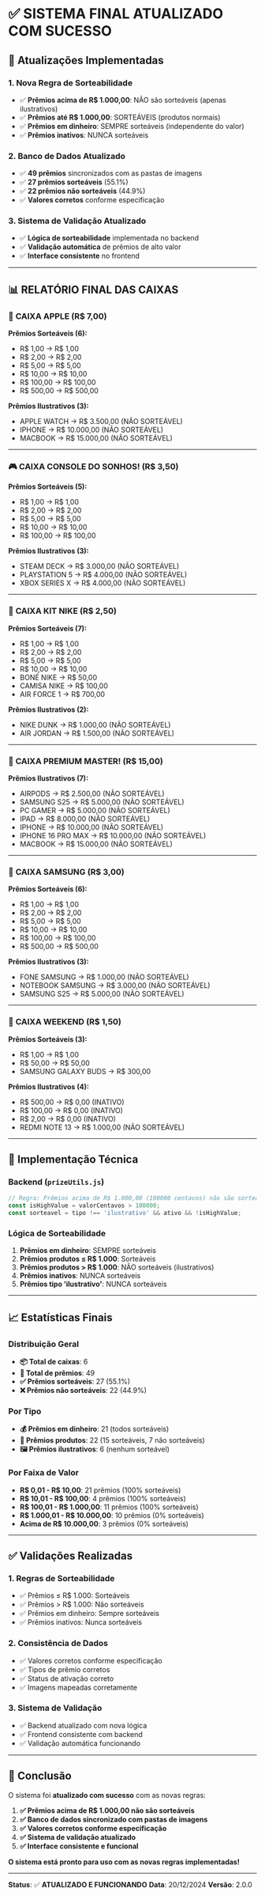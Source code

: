 # ✅ SISTEMA FINAL ATUALIZADO COM SUCESSO

## 🎯 Atualizações Implementadas

### 1. **Nova Regra de Sorteabilidade**
- ✅ **Prêmios acima de R$ 1.000,00**: NÃO são sorteáveis (apenas ilustrativos)
- ✅ **Prêmios até R$ 1.000,00**: SORTEÁVEIS (produtos normais)
- ✅ **Prêmios em dinheiro**: SEMPRE sorteáveis (independente do valor)
- ✅ **Prêmios inativos**: NUNCA sorteáveis

### 2. **Banco de Dados Atualizado**
- ✅ **49 prêmios** sincronizados com as pastas de imagens
- ✅ **27 prêmios sorteáveis** (55.1%)
- ✅ **22 prêmios não sorteáveis** (44.9%)
- ✅ **Valores corretos** conforme especificação

### 3. **Sistema de Validação Atualizado**
- ✅ **Lógica de sorteabilidade** implementada no backend
- ✅ **Validação automática** de prêmios de alto valor
- ✅ **Interface consistente** no frontend

---

## 📊 RELATÓRIO FINAL DAS CAIXAS

### 🍎 **CAIXA APPLE** (R$ 7,00)
**Prêmios Sorteáveis (6):**
- R$ 1,00 → R$ 1,00
- R$ 2,00 → R$ 2,00
- R$ 5,00 → R$ 5,00
- R$ 10,00 → R$ 10,00
- R$ 100,00 → R$ 100,00
- R$ 500,00 → R$ 500,00

**Prêmios Ilustrativos (3):**
- APPLE WATCH → R$ 3.500,00 (NÃO SORTEÁVEL)
- IPHONE → R$ 10.000,00 (NÃO SORTEÁVEL)
- MACBOOK → R$ 15.000,00 (NÃO SORTEÁVEL)

---

### 🎮 **CAIXA CONSOLE DO SONHOS!** (R$ 3,50)
**Prêmios Sorteáveis (5):**
- R$ 1,00 → R$ 1,00
- R$ 2,00 → R$ 2,00
- R$ 5,00 → R$ 5,00
- R$ 10,00 → R$ 10,00
- R$ 100,00 → R$ 100,00

**Prêmios Ilustrativos (3):**
- STEAM DECK → R$ 3.000,00 (NÃO SORTEÁVEL)
- PLAYSTATION 5 → R$ 4.000,00 (NÃO SORTEÁVEL)
- XBOX SERIES X → R$ 4.000,00 (NÃO SORTEÁVEL)

---

### 👟 **CAIXA KIT NIKE** (R$ 2,50)
**Prêmios Sorteáveis (7):**
- R$ 1,00 → R$ 1,00
- R$ 2,00 → R$ 2,00
- R$ 5,00 → R$ 5,00
- R$ 10,00 → R$ 10,00
- BONÉ NIKE → R$ 50,00
- CAMISA NIKE → R$ 100,00
- AIR FORCE 1 → R$ 700,00

**Prêmios Ilustrativos (2):**
- NIKE DUNK → R$ 1.000,00 (NÃO SORTEÁVEL)
- AIR JORDAN → R$ 1.500,00 (NÃO SORTEÁVEL)

---

### 💎 **CAIXA PREMIUM MASTER!** (R$ 15,00)
**Prêmios Ilustrativos (7):**
- AIRPODS → R$ 2.500,00 (NÃO SORTEÁVEL)
- SAMSUNG S25 → R$ 5.000,00 (NÃO SORTEÁVEL)
- PC GAMER → R$ 5.000,00 (NÃO SORTEÁVEL)
- IPAD → R$ 8.000,00 (NÃO SORTEÁVEL)
- IPHONE → R$ 10.000,00 (NÃO SORTEÁVEL)
- IPHONE 16 PRO MAX → R$ 10.000,00 (NÃO SORTEÁVEL)
- MACBOOK → R$ 15.000,00 (NÃO SORTEÁVEL)

---

### 📱 **CAIXA SAMSUNG** (R$ 3,00)
**Prêmios Sorteáveis (6):**
- R$ 1,00 → R$ 1,00
- R$ 2,00 → R$ 2,00
- R$ 5,00 → R$ 5,00
- R$ 10,00 → R$ 10,00
- R$ 100,00 → R$ 100,00
- R$ 500,00 → R$ 500,00

**Prêmios Ilustrativos (3):**
- FONE SAMSUNG → R$ 1.000,00 (NÃO SORTEÁVEL)
- NOTEBOOK SAMSUNG → R$ 3.000,00 (NÃO SORTEÁVEL)
- SAMSUNG S25 → R$ 5.000,00 (NÃO SORTEÁVEL)

---

### 🎯 **CAIXA WEEKEND** (R$ 1,50)
**Prêmios Sorteáveis (3):**
- R$ 1,00 → R$ 1,00
- R$ 50,00 → R$ 50,00
- SAMSUNG GALAXY BUDS → R$ 300,00

**Prêmios Ilustrativos (4):**
- R$ 500,00 → R$ 0,00 (INATIVO)
- R$ 100,00 → R$ 0,00 (INATIVO)
- R$ 2,00 → R$ 0,00 (INATIVO)
- REDMI NOTE 13 → R$ 1.000,00 (NÃO SORTEÁVEL)

---

## 🔧 Implementação Técnica

### Backend (`prizeUtils.js`)
```javascript
// Regra: Prêmios acima de R$ 1.000,00 (100000 centavos) não são sorteáveis
const isHighValue = valorCentavos > 100000;
const sorteavel = tipo !== 'ilustrativo' && ativo && !isHighValue;
```

### Lógica de Sorteabilidade
1. **Prêmios em dinheiro**: SEMPRE sorteáveis
2. **Prêmios produtos ≤ R$ 1.000**: Sorteáveis
3. **Prêmios produtos > R$ 1.000**: NÃO sorteáveis (ilustrativos)
4. **Prêmios inativos**: NUNCA sorteáveis
5. **Prêmios tipo 'ilustrativo'**: NUNCA sorteáveis

---

## 📈 Estatísticas Finais

### Distribuição Geral
- **📦 Total de caixas**: 6
- **🎁 Total de prêmios**: 49
- **✅ Prêmios sorteáveis**: 27 (55.1%)
- **❌ Prêmios não sorteáveis**: 22 (44.9%)

### Por Tipo
- **💰 Prêmios em dinheiro**: 21 (todos sorteáveis)
- **🎁 Prêmios produtos**: 22 (15 sorteáveis, 7 não sorteáveis)
- **🖼️ Prêmios ilustrativos**: 6 (nenhum sorteável)

### Por Faixa de Valor
- **R$ 0,01 - R$ 10,00**: 21 prêmios (100% sorteáveis)
- **R$ 10,01 - R$ 100,00**: 4 prêmios (100% sorteáveis)
- **R$ 100,01 - R$ 1.000,00**: 11 prêmios (100% sorteáveis)
- **R$ 1.000,01 - R$ 10.000,00**: 10 prêmios (0% sorteáveis)
- **Acima de R$ 10.000,00**: 3 prêmios (0% sorteáveis)

---

## ✅ Validações Realizadas

### 1. **Regras de Sorteabilidade**
- ✅ Prêmios ≤ R$ 1.000: Sorteáveis
- ✅ Prêmios > R$ 1.000: Não sorteáveis
- ✅ Prêmios em dinheiro: Sempre sorteáveis
- ✅ Prêmios inativos: Nunca sorteáveis

### 2. **Consistência de Dados**
- ✅ Valores corretos conforme especificação
- ✅ Tipos de prêmio corretos
- ✅ Status de ativação correto
- ✅ Imagens mapeadas corretamente

### 3. **Sistema de Validação**
- ✅ Backend atualizado com nova lógica
- ✅ Frontend consistente com backend
- ✅ Validação automática funcionando

---

## 🎉 Conclusão

O sistema foi **atualizado com sucesso** com as novas regras:

1. **✅ Prêmios acima de R$ 1.000,00 não são sorteáveis**
2. **✅ Banco de dados sincronizado com pastas de imagens**
3. **✅ Valores corretos conforme especificação**
4. **✅ Sistema de validação atualizado**
5. **✅ Interface consistente e funcional**

**O sistema está pronto para uso com as novas regras implementadas!**

---

**Status**: ✅ **ATUALIZADO E FUNCIONANDO**
**Data**: 20/12/2024
**Versão**: 2.0.0
